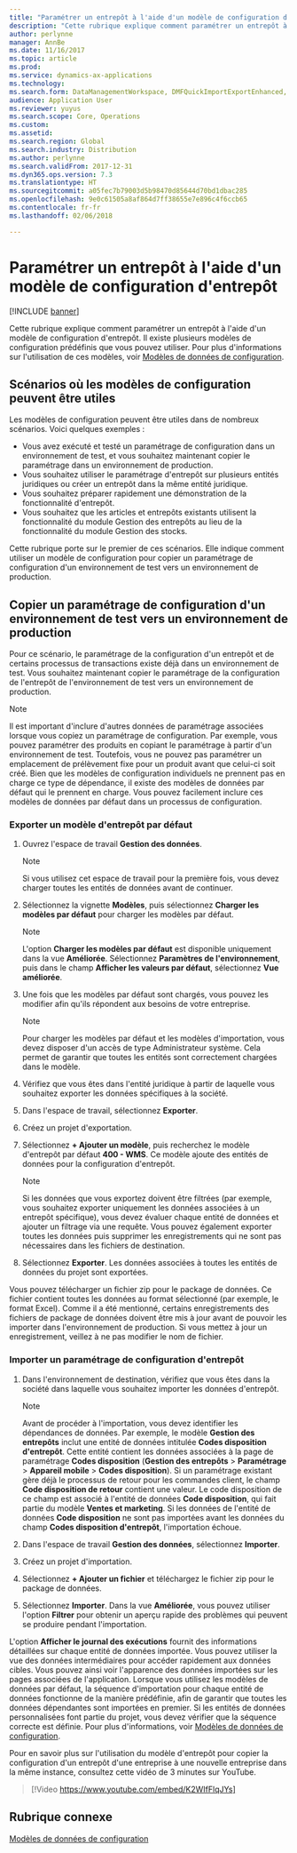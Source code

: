 ```yaml
---
title: "Paramétrer un entrepôt à l'aide d'un modèle de configuration d'entrepôt"
description: "Cette rubrique explique comment paramétrer un entrepôt à l'aide d'un modèle de configuration d'entrepôt."
author: perlynne
manager: AnnBe
ms.date: 11/16/2017
ms.topic: article
ms.prod: 
ms.service: dynamics-ax-applications
ms.technology: 
ms.search.form: DataManagementWorkspace, DMFQuickImportExportEnhanced, DMFDefinitionGroupTemplate, DMFEntityTemplateDefinitionLoadDialog
audience: Application User
ms.reviewer: yuyus
ms.search.scope: Core, Operations
ms.custom: 
ms.assetid: 
ms.search.region: Global
ms.search.industry: Distribution
ms.author: perlynne
ms.search.validFrom: 2017-12-31
ms.dyn365.ops.version: 7.3
ms.translationtype: HT
ms.sourcegitcommit: a05fec7b79003d5b98470d85644d70bd1dbac285
ms.openlocfilehash: 9e0c61505a8af864d7ff38655e7e896c4f6ccb65
ms.contentlocale: fr-fr
ms.lasthandoff: 02/06/2018

---
```


# <a name="set-up-a-warehouse-by-using-a-warehouse-configuration-template"></a>Paramétrer un entrepôt à l'aide d'un modèle de configuration d'entrepôt

[!INCLUDE [banner](../includes/banner.md)]

Cette rubrique explique comment paramétrer un entrepôt à l'aide d'un modèle de configuration d'entrepôt. Il existe plusieurs modèles de configuration prédéfinis que vous pouvez utiliser. Pour plus d'informations sur l'utilisation de ces modèles, voir [Modèles de données de configuration](../../dev-itpro/data-entities/configuration-data-templates.md).

## <a name="scenarios-where-configuration-templates-can-be-helpful"></a>Scénarios où les modèles de configuration peuvent être utiles

Les modèles de configuration peuvent être utiles dans de nombreux scénarios. Voici quelques exemples :

- Vous avez exécuté et testé un paramétrage de configuration dans un environnement de test, et vous souhaitez maintenant copier le paramétrage dans un environnement de production.
- Vous souhaitez utiliser le paramétrage d'entrepôt sur plusieurs entités juridiques ou créer un entrepôt dans la même entité juridique.
- Vous souhaitez préparer rapidement une démonstration de la fonctionnalité d'entrepôt.
- Vous souhaitez que les articles et entrepôts existants utilisent la fonctionnalité du module Gestion des entrepôts au lieu de la fonctionnalité du module Gestion des stocks.

Cette rubrique porte sur le premier de ces scénarios. Elle indique comment utiliser un modèle de configuration pour copier un paramétrage de configuration d'un environnement de test vers un environnement de production.

## <a name="copy-a-configuration-setup-from-a-test-environment-to-a-production-environment"></a>Copier un paramétrage de configuration d'un environnement de test vers un environnement de production

Pour ce scénario, le paramétrage de la configuration d'un entrepôt et de certains processus de transactions existe déjà dans un environnement de test. Vous souhaitez maintenant copier le paramétrage de la configuration de l'entrepôt de l'environnement de test vers un environnement de production.

> [!NOTE]
> Il est important d'inclure d'autres données de paramétrage associées lorsque vous copiez un paramétrage de configuration. Par exemple, vous pouvez paramétrer des produits en copiant le paramétrage à partir d'un environnement de test. Toutefois, vous ne pouvez pas paramétrer un emplacement de prélèvement fixe pour un produit avant que celui-ci soit créé. Bien que les modèles de configuration individuels ne prennent pas en charge ce type de dépendance, il existe des modèles de données par défaut qui le prennent en charge. Vous pouvez facilement inclure ces modèles de données par défaut dans un processus de configuration.

### <a name="export-a-default-warehouse-template"></a>Exporter un modèle d'entrepôt par défaut 

1. Ouvrez l'espace de travail **Gestion des données**.

    > [!NOTE]
    > Si vous utilisez cet espace de travail pour la première fois, vous devez charger toutes les entités de données avant de continuer.

2. Sélectionnez la vignette **Modèles**, puis sélectionnez **Charger les modèles par défaut** pour charger les modèles par défaut.

    > [!NOTE]
    > L'option **Charger les modèles par défaut** est disponible uniquement dans la vue **Améliorée**. Sélectionnez **Paramètres de l'environnement**, puis dans le champ **Afficher les valeurs par défaut**, sélectionnez **Vue améliorée**.

3. Une fois que les modèles par défaut sont chargés, vous pouvez les modifier afin qu'ils répondent aux besoins de votre entreprise.

    > [!NOTE]
    > Pour charger les modèles par défaut et les modèles d'importation, vous devez disposer d'un accès de type Administrateur système. Cela permet de garantir que toutes les entités sont correctement chargées dans le modèle.

4. Vérifiez que vous êtes dans l'entité juridique à partir de laquelle vous souhaitez exporter les données spécifiques à la société.
5. Dans l'espace de travail, sélectionnez **Exporter**.
6. Créez un projet d'exportation.
7. Sélectionnez **+ Ajouter un modèle**, puis recherchez le modèle d'entrepôt par défaut **400 - WMS**. Ce modèle ajoute des entités de données pour la configuration d'entrepôt.

    > [!NOTE]
    > Si les données que vous exportez doivent être filtrées (par exemple, vous souhaitez exporter uniquement les données associées à un entrepôt spécifique), vous devez évaluer chaque entité de données et ajouter un filtrage via une requête. Vous pouvez également exporter toutes les données puis supprimer les enregistrements qui ne sont pas nécessaires dans les fichiers de destination.

8. Sélectionnez **Exporter**. Les données associées à toutes les entités de données du projet sont exportées.

Vous pouvez télécharger un fichier zip pour le package de données. Ce fichier contient toutes les données au format sélectionné (par exemple, le format Excel). Comme il a été mentionné, certains enregistrements des fichiers de package de données doivent être mis à jour avant de pouvoir les importer dans l'environnement de production. Si vous mettez à jour un enregistrement, veillez à ne pas modifier le nom de fichier.

### <a name="import-a-warehouse-configuration-setup"></a>Importer un paramétrage de configuration d'entrepôt

1. Dans l'environnement de destination, vérifiez que vous êtes dans la société dans laquelle vous souhaitez importer les données d'entrepôt.

    > [!NOTE]
    > Avant de procéder à l'importation, vous devez identifier les dépendances de données. Par exemple, le modèle **Gestion des entrepôts** inclut une entité de données intitulée **Codes disposition d'entrepôt**. Cette entité contient les données associées à la page de paramétrage **Codes disposition** (**Gestion des entrepôts** > **Paramétrage** > **Appareil mobile** > **Codes disposition**). Si un paramétrage existant gère déjà le processus de retour pour les commandes client, le champ **Code disposition de retour** contient une valeur. Le code disposition de ce champ est associé à l'entité de données **Code disposition**, qui fait partie du modèle **Ventes et marketing**. Si les données de l'entité de données **Code disposition** ne sont pas importées avant les données du champ **Codes disposition d'entrepôt**, l'importation échoue.

2. Dans l'espace de travail **Gestion des données**, sélectionnez **Importer**.
3. Créez un projet d'importation.
4. Sélectionnez **+ Ajouter un fichier** et téléchargez le fichier zip pour le package de données.
5. Sélectionnez **Importer**. Dans la vue **Améliorée**, vous pouvez utiliser l'option **Filtrer** pour obtenir un aperçu rapide des problèmes qui peuvent se produire pendant l'importation.

L'option **Afficher le journal des exécutions** fournit des informations détaillées sur chaque entité de données importée. Vous pouvez utiliser la vue des données intermédiaires pour accéder rapidement aux données cibles. Vous pouvez ainsi voir l'apparence des données importées sur les pages associées de l'application. Lorsque vous utilisez les modèles de données par défaut, la séquence d'importation pour chaque entité de données fonctionne de la manière prédéfinie, afin de garantir que toutes les données dépendantes sont importées en premier. Si les entités de données personnalisées font partie du projet, vous devez vérifier que la séquence correcte est définie. Pour plus d'informations, voir [Modèles de données de configuration](../../dev-itpro/data-entities/configuration-data-templates.md).

Pour en savoir plus sur l'utilisation du modèle d'entrepôt pour copier la configuration d'un entrepôt d'une entreprise à une nouvelle entreprise dans la même instance, consultez cette vidéo de 3 minutes sur YouTube.

> [!Video https://www.youtube.com/embed/K2WIfFlqJYs]


## <a name="related-topic"></a>Rubrique connexe

[Modèles de données de configuration](../../dev-itpro/data-entities/configuration-data-templates.md)

